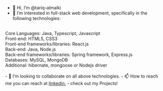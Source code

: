 - 👋 Hi, I’m @tariq-almalki
- 👀 I’m interested in full-stack web development, specifically in the following technologies:<br/>
<br/>
Core Languages: Java, Typescript, Javascript<br/>
Front-end: HTML5, CSS3<br/>
Front-end frameworks/libraries: React.js<br/>
Back-end: Java, Node.js<br/>
Back-end frameworks/libraries: Spring framework, Express.js<br/>
Databases: MySQL, MongoDB<br/>
Additional: hibernate, mongoose or Nodejs driver<br/>
<br/>
- 💞️ I’m looking to collaborate on all above technologies.
- 📫 How to reach me you can reach at <a href="https://www.linkedin.com/in/e-tariq-almalki" title="About Me">linkedin.</a>
- check out my Projects!

<!---
tariq-almalki/tariq-almalki is a ✨ special ✨ repository because its `README.md` (this file) appears on your GitHub profile.
You can click the Preview link to take a look at your changes.
--->
